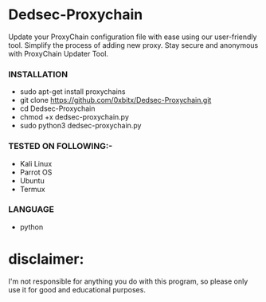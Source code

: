 # Dedsec-Proxychain
Update your ProxyChain configuration file with ease using our user-friendly tool. Simplify the process of adding new proxy. Stay secure and anonymous with ProxyChain Updater Tool.

### INSTALLATION 
* sudo apt-get install proxychains
* git clone https://github.com/0xbitx/Dedsec-Proxychain.git
* cd Dedsec-Proxychain
* chmod +x dedsec-proxychain.py
* sudo python3 dedsec-proxychain.py

### TESTED ON FOLLOWING:-
* Kali Linux 
* Parrot OS 
* Ubuntu
* Termux

### LANGUAGE 
* python

# disclaimer:
  I'm not responsible for anything you do with this program, so please only use it for good and educational purposes.
